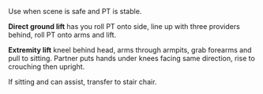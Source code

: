 Use when scene is safe and PT is stable.

**Direct ground lift** has you roll PT onto side, line up with three providers behind, roll PT onto arms and lift.

**Extremity lift** kneel behind head, arms through armpits, grab forearms and pull to sitting. Partner puts hands under knees facing same direction, rise to crouching then upright.

If sitting and can assist, transfer to stair chair.